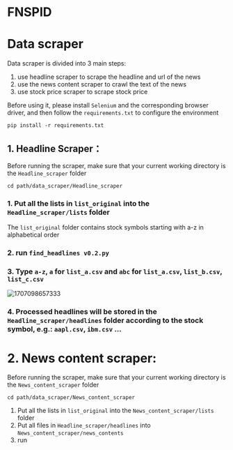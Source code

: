 # FNSPID
# Data scraper
Data scraper is divided into 3 main steps:
1. use headline scraper to scrape the headline and url of the news
2. use the news content scraper to crawl the text of the news
3. use stock price scraper to scrape stock price

Before using it, please install `Selenium` and the corresponding browser driver, and then follow the `requirements.txt` to configure the environment

`pip install -r requirements.txt`

## 1. Headline Scraper：
 Before running the scraper, make sure that your current working directory is the `Headline_scraper` folder

`cd path/data_scraper/Headline_scraper`

### 1. Put all the lists in `list_original` into the `Headline_scraper/lists` folder

The `list_original` folder contains stock symbols starting with a-z in alphabetical order
### 2. run `find_headlines v0.2.py`
### 3. Type `a-z`, `a` for `list_a.csv` and `abc` for `list_a.csv`, `list_b.csv`, `list_c.csv`




![1707098657333](https://github.com/Zdong104/FNSPID/assets/91862936/9db14d61-9d44-4bcf-89d9-282de88238fd)

### 4. Processed headlines will be stored in the `Headline_scraper/headlines` folder according to the stock symbol, e.g.: `aapl.csv`, `ibm.csv` ...

# 2. News content scraper:
 Before running the scraper, make sure that your current working directory is the `News_content_scraper` folder

`cd path/data_scraper/News_content_scraper`
1. Put all the lists in `list_original` into the `News_content_scraper/lists` folder
2. Put all files in `Headline_scraper/headlines` into `News_content_scraper/news_contents`
3. run
